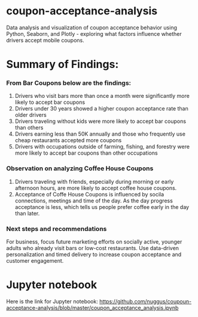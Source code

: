 # coupon-acceptance-analysis
Data analysis and visualization of coupon acceptance behavior using Python, Seaborn, and Plotly - exploring what factors influence whether drivers accept mobile coupons.

# Summary of Findings:

### From Bar Coupons below are the findings:

1. Drivers who visit bars more than once a month were significantly more likely to accept bar coupons
2. Drivers under 30 years showed a higher coupon acceptance rate than older drivers
3. Drivers traveling without kids were more likely to accept bar coupons than others
4. Drivers earning less than 50K annually and those who frequently use cheap restaurants accepted more coupons
5. Drivers with occupations outside of farming, fishing, and forestry were more likely to accept bar coupons than other occupations

### Observation on analyzing Coffee House Coupons

1. Drivers traveling with friends, especially during morning or early afternoon hours, are more likely to accept coffee house coupons.
2. Acceptance of Coffe House Coupons is influenced by socila connections, meetings and time of the day. As the day progress acceptance is less, which tells us people prefer coffee early in the day than later.


### Next steps and recommendations

For business, focus future marketing efforts on socially active, younger adults who already visit bars or low-cost restaurants.
Use data-driven personalization and timed delivery to increase coupon acceptance and customer engagement.

# Jupyter notebook
Here is the link for Jupyter notebook: https://github.com/nuggus/coupoun-acceptance-analysis/blob/master/coupon_acceptance_analysis.ipynb
